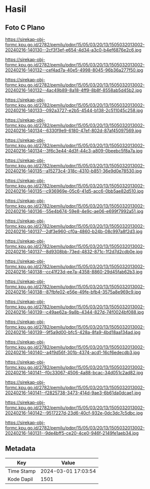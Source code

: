 # Hasil

## Foto C Plano

https://sirekap-obj-formc.kpu.go.id/2782/pemilu/pdpr/15/05/03/20/13/1505032013002-20240216-140130--2cf3f3ef-e654-4d34-a3c0-b4ef6876e2c6.jpg

https://sirekap-obj-formc.kpu.go.id/2782/pemilu/pdpr/15/05/03/20/13/1505032013002-20240216-140132--cef4ad7a-40e5-4998-8045-96b36a277f50.jpg

https://sirekap-obj-formc.kpu.go.id/2782/pemilu/pdpr/15/05/03/20/13/1505032013002-20240216-140132--4ac49b89-8a18-4ff9-8b8f-8558ab5d45b2.jpg

https://sirekap-obj-formc.kpu.go.id/2782/pemilu/pdpr/15/05/03/20/13/1505032013002-20240216-140133--092a3727-e2b5-4544-b138-2c511045c258.jpg

https://sirekap-obj-formc.kpu.go.id/2782/pemilu/pdpr/15/05/03/20/13/1505032013002-20240216-140134--6330f9e9-6180-47ef-802d-87af45097569.jpg

https://sirekap-obj-formc.kpu.go.id/2782/pemilu/pdpr/15/05/03/20/13/1505032013002-20240216-140134--3f6c3e44-4d3f-44c3-a809-0beebc5f8a7a.jpg

https://sirekap-obj-formc.kpu.go.id/2782/pemilu/pdpr/15/05/03/20/13/1505032013002-20240216-140135--a15273c4-318c-4310-b851-36e9d0e78530.jpg

https://sirekap-obj-formc.kpu.go.id/2782/pemilu/pdpr/15/05/03/20/13/1505032013002-20240216-140135--c936969e-05c6-41d5-acc6-0bb5ae82d510.jpg

https://sirekap-obj-formc.kpu.go.id/2782/pemilu/pdpr/15/05/03/20/13/1505032013002-20240216-140136--55e4b674-59e8-4e9c-ae06-e699f7992a51.jpg

https://sirekap-obj-formc.kpu.go.id/2782/pemilu/pdpr/15/05/03/20/13/1505032013002-20240216-140137--2df3e960-cf0a-4860-b24b-08c997a8f2d3.jpg

https://sirekap-obj-formc.kpu.go.id/2782/pemilu/pdpr/15/05/03/20/13/1505032013002-20240216-140137--8d9308bb-73ed-4832-871c-1f2d7d2cdb0e.jpg

https://sirekap-obj-formc.kpu.go.id/2782/pemilu/pdpr/15/05/03/20/13/1505032013002-20240216-140138--cc41f23d-ee7a-4358-8860-29d45fab62b3.jpg

https://sirekap-obj-formc.kpu.go.id/2782/pemilu/pdpr/15/05/03/20/13/1505032013002-20240216-140138--87fbfe02-e56e-49fe-bfb4-3575a8e969c9.jpg

https://sirekap-obj-formc.kpu.go.id/2782/pemilu/pdpr/15/05/03/20/13/1505032013002-20240216-140139--c49ae62a-9a8b-4344-827d-74f0024bf088.jpg

https://sirekap-obj-formc.kpu.go.id/2782/pemilu/pdpr/15/05/03/20/13/1505032013002-20240216-140139--9f5a9d00-bfc5-428a-8fa9-4bd18aa134ad.jpg

https://sirekap-obj-formc.kpu.go.id/2782/pemilu/pdpr/15/05/03/20/13/1505032013002-20240216-140140--a4f9d56f-301b-4374-acd1-16cf6edecdb3.jpg

https://sirekap-obj-formc.kpu.go.id/2782/pemilu/pdpr/15/05/03/20/13/1505032013002-20240216-140141--f0c33067-4506-4a88-bcac-34d051c2ad82.jpg

https://sirekap-obj-formc.kpu.go.id/2782/pemilu/pdpr/15/05/03/20/13/1505032013002-20240216-140141--f2825738-3473-414d-9ae3-6b61da0dcae1.jpg

https://sirekap-obj-formc.kpu.go.id/2782/pemilu/pdpr/15/05/03/20/13/1505032013002-20240216-140142--9517227d-23d6-40cf-932e-0dc3dc7c5dbc.jpg

https://sirekap-obj-formc.kpu.go.id/2782/pemilu/pdpr/15/05/03/20/13/1505032013002-20240216-140131--9de4bff5-ce20-4ce0-946f-2149fe1aeb34.jpg


## Metadata

| Key        | Value               |
| ---------- | ------------------- |
| Time Stamp | 2024-03-01 17:03:54 |
| Kode Dapil | 1501                |



